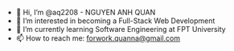 - 👋 Hi, I’m @aq2208 - NGUYEN ANH QUAN
- 👀 I’m interested in becoming a Full-Stack Web Development
- 🌱 I’m currently learning Software Engineering at FPT University
- 📫 How to reach me: forwork.quanna@gmail.com

<!---
aq2208/aq2208 is a ✨ special ✨ repository because its `README.md` (this file) appears on your GitHub profile.
You can click the Preview link to take a look at your changes.
--->
